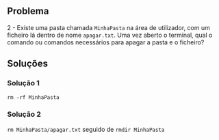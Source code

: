 ## Problema

2 - Existe uma pasta chamada `MinhaPasta` na área de utilizador, com um
ficheiro lá dentro de nome `apagar.txt`. Uma vez aberto o terminal, qual o
comando ou comandos necessários para apagar a pasta e o ficheiro?

## Soluções

### Solução 1

`rm -rf MinhaPasta`

### Solução 2

`rm MinhaPasta/apagar.txt` seguido de
`rmdir MinhaPasta`
